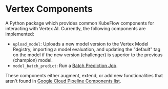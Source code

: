 <!-- 
Copyright 2022 Google LLC

Licensed under the Apache License, Version 2.0 (the "License");
you may not use this file except in compliance with the License.
You may obtain a copy of the License at

    https://www.apache.org/licenses/LICENSE-2.0

Unless required by applicable law or agreed to in writing, software
distributed under the License is distributed on an "AS IS" BASIS,
WITHOUT WARRANTIES OR CONDITIONS OF ANY KIND, either express or implied.
See the License for the specific language governing permissions and
limitations under the License.
 -->

# Vertex Components

A Python package which provides common KubeFlow components for interacting with Vertex AI.
Currently, the following components are implemented:

- `upload_model`: Uploads a new model version to the Vertex Model Registry, importing a model evaluation, and updating the "default" tag on the model if the new version (challenger) is superior to the previous (champion) model.
- `model_batch_predict`: Run a [Batch Prediction Job](https://cloud.google.com/ai-platform/prediction/docs/batch-predict).

These components either augment, extend, or add new functionalities that aren't found in [Google Cloud Pipeline Components list](https://cloud.google.com/vertex-ai/docs/pipelines/gcpc-list).
